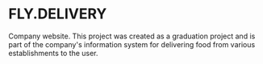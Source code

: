 # FLY.DELIVERY
Сompany website. This project was created as a graduation project and is part of the company's information system for delivering food from various establishments to the user.
